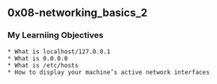 ## 0x08-networking_basics_2
### My Learniing Objectives

    * What is localhost/127.0.0.1
    * What is 0.0.0.0
    * What is /etc/hosts
    * How to display your machine’s active network interfaces